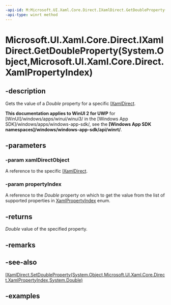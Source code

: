 ```yaml
---
-api-id: M:Microsoft.UI.Xaml.Core.Direct.IXamlDirect.GetDoubleProperty(System.Object,Microsoft.UI.Xaml.Core.Direct.XamlPropertyIndex)
-api-type: winrt method
---
```


# Microsoft.UI.Xaml.Core.Direct.IXamlDirect.GetDoubleProperty(System.Object,Microsoft.UI.Xaml.Core.Direct.XamlPropertyIndex)

<!--
public double GetDoubleProperty (object xamlDirectObject, Microsoft.UI.Xaml.Core.Direct.XamlPropertyIndex propertyIndex);
-->

## -description

Gets the value of a _Double_ property for a specific [IXamlDirect](ixamldirect.md).

**This documentation applies to WinUI 2 for UWP** for [WinUI]/windows/apps/winui/winui3/ in the [Windows App SDK]/windows/apps/windows-app-sdk/, see the **[Windows App SDK namespaces]/windows/windows-app-sdk/api/winrt/**.

## -parameters

### -param xamlDirectObject

A reference to the specific [IXamlDirect](ixamldirect.md).

### -param propertyIndex

A reference to the _Double_ property on which to get the value from the list of supported properties in [XamlPropertyIndex](xamlpropertyindex.md) enum.

## -returns

_Double_ value of the specified property.

## -remarks

## -see-also

[IXamlDirect.SetDoubleProperty(System.Object,Microsoft.UI.Xaml.Core.Direct.XamlPropertyIndex,System.Double)](ixamldirect_setdoubleproperty_620806896.md)

## -examples

